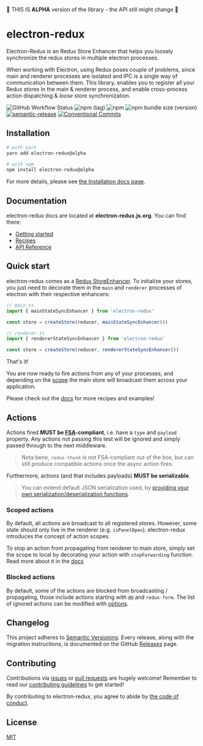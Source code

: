 🚧 THIS IS **ALPHA** version of the library - the API still might change 🚧

# electron-redux

Electron-Redux is an Redux Store Enhancer that helps you loosely synchronize the redux stores in multiple electron processes.

When working with Electron, using Redux poses couple of problems, since main and renderer processes are isolated and IPC is a single way of communication between them. This library, enables you to register all your Redux stores in the main & renderer process, and enable cross-process action dispatching & _loose_ store synchronization.

![GitHub Workflow Status](https://img.shields.io/github/workflow/status/klarna/electron-redux/Release)
![npm (tag)](https://img.shields.io/npm/v/electron-redux/alpha)
![npm](https://img.shields.io/npm/dm/electron-redux)
![npm bundle size (version)](https://img.shields.io/bundlephobia/minzip/electron-redux/alpha)
[![semantic-release](https://img.shields.io/badge/%20%20%F0%9F%93%A6%F0%9F%9A%80-semantic--release-e10079.svg)](https://github.com/semantic-release/semantic-release)
[![Conventional Commits](https://img.shields.io/badge/Conventional%20Commits-1.0.0-yellow.svg)](https://conventionalcommits.org)

## Installation

```sh
# with yarn
yarn add electron-redux@alpha

# with npm
npm install electron-redux@alpha
```

For more details, please see [the Installation docs page](#todo).

## Documentation

electron-redux docs are located at **electron-redux.js.org**. You can find there:

-   [Getting started](#todo)
-   [Recipes](#todo)
-   [API Reference](#todo)

## Quick start

electron-redux comes as a [Redux StoreEnhancer](https://redux.js.org/understanding/thinking-in-redux/glossary#store-enhancer). To initialize your stores, you just need to decorate them in the `main` and `renderer` processes of electron with their respective enhancers:

```ts
// main.ts
import { mainStateSyncEnhancer } from 'electron-redux'

const store = createStore(reducer, mainStateSyncEnhancer())
```

```ts
// renderer.ts
import { rendererStateSyncEnhancer } from 'electron-redux'

const store = createStore(reducer, rendererStateSyncEnhancer())
```

That's it!

You are now ready to fire actions from any of your processes, and depending on the [scope](#scoped-actions) the main store will broadcast them across your application.

Please check out the [docs](#todo) for more recipes and examples!

## Actions

Actions fired **MUST be [FSA](https://github.com/acdlite/flux-standard-action#example)-compliant**, i.e. have a `type` and `payload` property. Any actions not passing this test will be ignored and simply passed through to the next middleware.

> Nota bene, `redux-thunk` is not FSA-compliant out of the box, but can still produce compatible actions once the async action fires.

Furthermore, actions (and that includes payloads) **MUST be serializable**.

> You can extend default JSON serialization used, by [providing your own serialization/deserialization functions](#todo).

### Scoped actions

By default, all actions are broadcast to all registered stores. However, some state should only live in the renderer (e.g. `isPanelOpen`). electron-redux introduces the concept of action scopes.

To stop an action from propagating from renderer to main store, simply set the scope to local by decorating your action with `stopForwarding` function. Read more about it in the [docs](#todo)

### Blocked actions

By default, some of the actions are blocked from broadcasting / propagating, those include actions starting with `@@` and `redux-form`. The list of ignored actions can be modified with [options](#todo).

## Changelog

This project adheres to [Semantic Versioning](http://semver.org/).
Every release, along with the migration instructions, is documented on the GitHub [Releases](https://github.com/klarna/electron-redux/releases) page.

## Contributing

Contributions via [issues](https://github.com/klarna/electron-redux/issues/new) or [pull requests](https://github.com/klarna/electron-redux/compare) are hugely welcome! Remember to read our [contributing guidelines](.github/CONTRIBUTING.md) to get started!

By contributing to electron-redux, you agree to abide by [the code of conduct](.github/CODE_OF_CONDUCT.md).

## License

[MIT](LICENSE.md)
